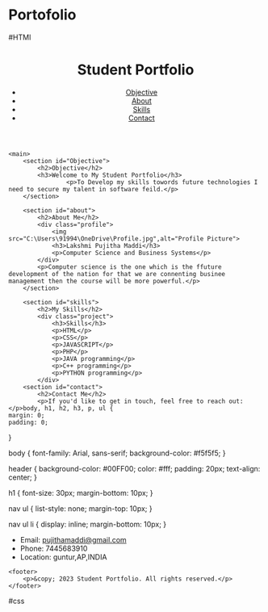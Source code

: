 # Portofolio

#HTMl
<!DOCTYPE html>
<html lang="en">
<head>
    <meta charset="UTF-8">
    <meta name="viewport" content="width=device-width, initial-scale=1.0">
    <title>Student Portfolio</title>
    <link rel="stylesheet" href="C:\Users\91994\OneDrive\css/styles2.css /">
</head>
<body>
    <header>
        <h1>Student Portfolio</h1>
        <nav>
            <ul>
                <li><a href="#objective">Objective</a></li>
                <li><a href="#about">About</a></li>
                <li><a href="#skills">Skills</a></li>
                <li><a href="#contact">Contact</a></li>
            </ul>
        </nav>
    </header>

    <main>
        <section id="Objective">
            <h2>Objective</h2>
            <h3>Welcome to My Student Portfolio</h3>
                    <p>To Develop my skills towords future technologies I need to secure my talent in software feild.</p>
        </section>

        <section id="about">
            <h2>About Me</h2>
            <div class="profile">
                <img src="C:\Users\91994\OneDrive\Profile.jpg",alt="Profile Picture">
                <h3>Lakshmi Pujitha Maddi</h3>
                <p>Computer Science and Business Systems</p>
            </div>
            <p>Computer science is the one which is the ffuture development of the nation for that we are connenting businee management then the course will be more powerful.</p>
        </section>

        <section id="skills">
            <h2>My Skills</h2>
            <div class="project">
                <h3>Skills</h3>
                <p>HTML</p>
                <p>CSS</p>
                <p>JAVASCRIPT</p>
                <p>PHP</p>
                <p>JAVA programming</p>
                <p>C++ programming</p>
                <p>PYTHON programming</p>
            </div>
        <section id="contact">
            <h2>Contact Me</h2>
            <p>If you'd like to get in touch, feel free to reach out:</p>body, h1, h2, h3, p, ul {
    margin: 0;
    padding: 0;
}

body {
    font-family: Arial, sans-serif;
    background-color: #f5f5f5;
}

header {
    background-color: #00FF00;
    color: #fff;
    padding: 20px;
    text-align: center;
}

h1 {
    font-size: 30px;
    margin-bottom: 10px;
}

nav ul {
    list-style: none;
    margin-top: 10px;
}

nav ul li {
    display: inline;
    margin-bottom: 10px;
}
            <ul>
                <li>Email: pujithamaddi@gmail.com</li>
                <li>Phone: 7445683910</li>
                <li>Location: guntur,AP,INDIA</li>
            </ul>
        </section>
    </main>

    <footer>
        <p>&copy; 2023 Student Portfolio. All rights reserved.</p>
    </footer>
</body>
</html>
  
  
  
  
  
  
  
  
  #css
  
  
  
